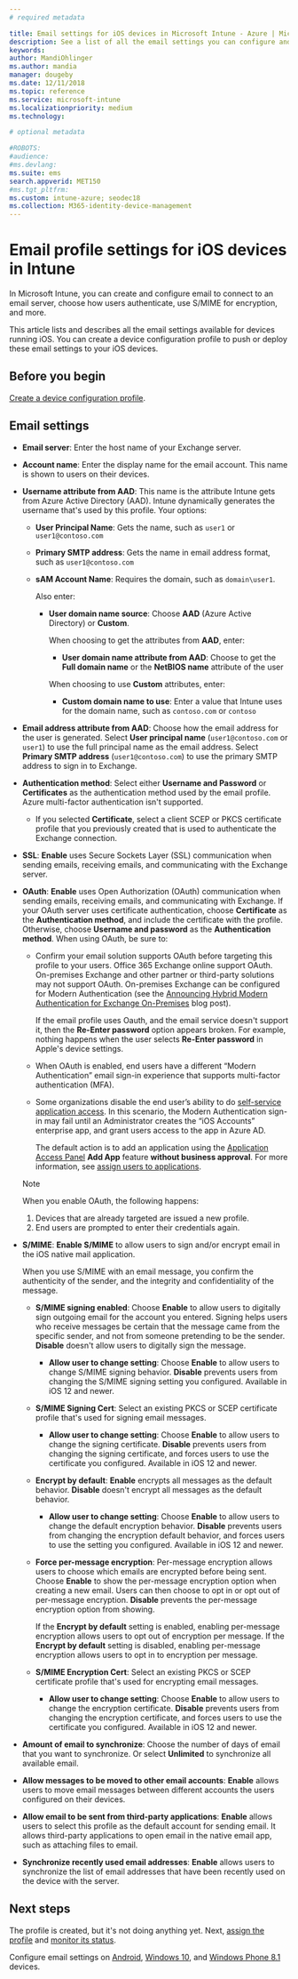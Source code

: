 ```yaml
---
# required metadata

title: Email settings for iOS devices in Microsoft Intune - Azure | Microsoft Docs
description: See a list of all the email settings you can configure and add to iOS devices in Microsoft Intune, including using Exchange servers, and getting attributes from Azure Active Directory. You can also enable SSL, authenticate users with certificates or username/password, and synchronize email on iOS devices using device configuration profiles in Microsoft Intune.
keywords:
author: MandiOhlinger
ms.author: mandia
manager: dougeby
ms.date: 12/11/2018
ms.topic: reference
ms.service: microsoft-intune
ms.localizationpriority: medium
ms.technology:

# optional metadata

#ROBOTS:
#audience:
#ms.devlang:
ms.suite: ems
search.appverid: MET150
#ms.tgt_pltfrm:
ms.custom: intune-azure; seodec18
ms.collection: M365-identity-device-management
---
```


# Email profile settings for iOS devices in Intune

In Microsoft Intune, you can create and configure email to connect to an email server, choose how users authenticate, use S/MIME for encryption, and more.

This article lists and describes all the email settings available for devices running iOS. You can create a device configuration profile to push or deploy these email settings to your iOS devices.

## Before you begin

[Create a device configuration profile](email-settings-configure.md#create-a-device-profile).

## Email settings

- **Email server**: Enter the host name of your Exchange server.
- **Account name**: Enter the display name for the email account. This name is shown to users on their devices.
- **Username attribute from AAD**: This name is the attribute Intune gets from Azure Active Directory (AAD). Intune dynamically generates the username that's used by this profile. Your options:
  - **User Principal Name**: Gets the name, such as `user1` or `user1@contoso.com`
  - **Primary SMTP address**: Gets the name in email address format, such as `user1@contoso.com`
  - **sAM Account Name**: Requires the domain, such as `domain\user1`.

    Also enter:  
    - **User domain name source**: Choose **AAD** (Azure Active Directory) or **Custom**.

      When choosing to get the attributes from **AAD**, enter:
      - **User domain name attribute from AAD**: Choose to get the **Full domain name** or the **NetBIOS name** attribute of the user

      When choosing to use **Custom** attributes, enter:
      - **Custom domain name to use**: Enter a value that Intune uses for the domain name, such as `contoso.com` or `contoso`

- **Email address attribute from AAD**: Choose how the email address for the user is generated. Select **User principal name** (`user1@contoso.com` or `user1`) to use the full principal name as the email address. Select **Primary SMTP address** (`user1@contoso.com`) to use the primary SMTP address to sign in to Exchange.
- **Authentication method**: Select either **Username and Password** or **Certificates** as the authentication method used by the email profile. Azure multi-factor authentication isn't supported.
  - If you selected **Certificate**, select a client SCEP or PKCS certificate profile that you previously created that is used to authenticate the Exchange connection.
- **SSL**: **Enable** uses Secure Sockets Layer (SSL) communication when sending emails, receiving emails, and communicating with the Exchange server.
- **OAuth**: **Enable** uses Open Authorization (OAuth) communication when sending emails, receiving emails, and communicating with Exchange. If your OAuth server uses certificate authentication, choose **Certificate** as the **Authentication method**, and include the certificate with the profile. Otherwise, choose **Username and password** as the **Authentication method**. When using OAuth, be sure to:

  - Confirm your email solution supports OAuth before targeting this profile to your users. Office 365 Exchange online support OAuth. On-premises Exchange and other partner or third-party solutions may not support OAuth. On-premises Exchange can be configured for Modern Authentication (see the [Announcing Hybrid Modern Authentication for Exchange On-Premises](https://blogs.technet.microsoft.com/exchange/2017/12/06/announcing-hybrid-modern-authentication-for-exchange-on-premises/) blog post).

    If the email profile uses Oauth, and the email service doesn't support it, then the **Re-Enter password** option appears broken. For example, nothing happens when the user selects **Re-Enter password** in Apple's device settings.

  - When OAuth is enabled, end users have a different “Modern Authentication” email sign-in experience that supports multi-factor authentication (MFA). 

  - Some organizations disable the end user’s ability to do [self-service application access](https://docs.microsoft.com/azure/active-directory/manage-apps/manage-self-service-access). In this scenario, the Modern Authentication sign-in may fail until an Administrator creates the “iOS Accounts” enterprise app, and grant users access to the app in Azure AD.

    The default action is to add an application using the [Application Access Panel](https://docs.microsoft.com/azure/active-directory/user-help/active-directory-saas-access-panel-introduction) **Add App** feature **without business approval**. For more information, see [assign users to applications](https://docs.microsoft.com/azure/active-directory/manage-apps/ways-users-get-assigned-to-applications).

  > [!NOTE]
  > When you enable OAuth, the following happens:  
  > 1. Devices that are already targeted are issued a new profile.
  > 2. End users are prompted to enter their credentials again.

- **S/MIME**: **Enable S/MIME** to allow users to sign and/or encrypt email in the iOS native mail application. 

  When you use S/MIME with an email message, you confirm the authenticity of the sender, and the integrity and confidentiality of the message.

  - **S/MIME signing enabled**: Choose **Enable** to allow users to digitally sign outgoing email for the account you entered. Signing helps users who receive messages be certain that the message came from the specific sender, and not from someone pretending to be the sender. **Disable** doesn't allow users to digitally sign the message.
    - **Allow user to change setting**: Choose **Enable** to allow users to change S/MIME signing behavior. **Disable** prevents users from changing the S/MIME signing setting you configured. Available in iOS 12 and newer.

  - **S/MIME Signing Cert**: Select an existing PKCS or SCEP certificate profile that's used for signing email messages.
    - **Allow user to change setting**: Choose **Enable** to allow users to change the signing certificate. **Disable** prevents users from changing the signing certificate, and forces users to use the certificate you configured. Available in iOS 12 and newer.

  - **Encrypt by default**: **Enable** encrypts all messages as the default behavior. **Disable** doesn't encrypt all messages as the default behavior.
    - **Allow user to change setting**: Choose **Enable** to allow users to change the default encryption behavior. **Disable** prevents users from changing the encryption default behavior, and forces users to use the setting you configured. Available in iOS 12 and newer.

  - **Force per-message encryption**: Per-message encryption allows users to choose which emails are encrypted before being sent. Choose **Enable** to show the per-message encryption option when creating a new email. Users can then choose to opt in or opt out of per-message encryption. **Disable** prevents the per-message encryption option from showing.

    If the **Encrypt by default** setting is enabled, enabling per-message encryption allows users to opt out of encryption per message. If the **Encrypt by default** setting is disabled, enabling per-message encryption allows users to opt in to encryption per message.

  - **S/MIME Encryption Cert**: Select an existing PKCS or SCEP certificate profile that's used for encrypting email messages.
    - **Allow user to change setting**: Choose **Enable** to allow users to change the encryption certificate. **Disable** prevents users from changing the encryption certificate, and forces users to use the certificate you configured. Available in iOS 12 and newer.
- **Amount of email to synchronize**: Choose the number of days of email that you want to synchronize. Or select **Unlimited** to synchronize all available email.
- **Allow messages to be moved to other email accounts**: **Enable** allows users to move email messages between different accounts the users configured on their devices.
- **Allow email to be sent from third-party applications**: **Enable** allows users to select this profile as the default account for sending email. It allows third-party applications to open email in the native email app, such as attaching files to email.
- **Synchronize recently used email addresses**: **Enable** allows users to synchronize the list of email addresses that have been recently used on the device with the server.

## Next steps

The profile is created, but it's not doing anything yet. Next, [assign the profile](device-profile-assign.md) and [monitor its status](device-profile-monitor.md).

Configure email settings on [Android](email-settings-android.md), [Windows 10](email-settings-windows-10.md), and [Windows Phone 8.1](email-settings-windows-phone-8-1.md) devices.
